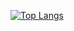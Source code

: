[![Top Langs](https://github-readme-stats.vercel.app/api/top-langs/?username=RaulRonald&layout=compact)](https://github.com/RaulRonald/github-readme-stats)
